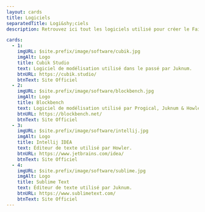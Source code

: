 ```yaml
---
layout: cards
title: Logiciels
separatedTitle: Logi&shy;ciels
description: Retrouvez ici tout les logiciels utilisé pour créer le Faithful 3D!

cards:
  - 1:
    imgURL: $site.prefix/image/software/cubik.jpg
    imgAlt: Logo
    title: Cubik Studio
    text: Logiciel de modélisation utilisé dans le passé par Juknum.
    btnURL: https://cubik.studio/
    btnText: Site Officiel
  - 2:
    imgURL: $site.prefix/image/software/blockbench.jpg
    imgAlt: Logo
    title: Blockbench
    text: Logiciel de modélisation utilisé par Progical, Juknum & Howler.
    btnURL: https://blockbench.net/
    btnText: Site Officiel
  - 3:
    imgURL: $site.prefix/image/software/intellij.jpg
    imgAlt: Logo
    title: Intellij IDEA
    text: Éditeur de texte utilisé par Howler.
    btnURL: https://www.jetbrains.com/idea/
    btnText: Site Officiel
  - 4:
    imgURL: $site.prefix/image/software/sublime.jpg
    imgAlt: Logo
    title: Sublime Text
    text: Éditeur de texte utilisé par Juknum.
    btnURL: https://www.sublimetext.com/
    btnText: Site Officiel
---
```


